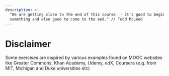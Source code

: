 ```yaml
---
description: >-
  "We are getting close to the end of this course  - it's good to begin
  something and also good to come to the end." // Todd McLeod
---
```


# Disclaimer

Some exercises are inspired by various examples found on MOOC websites like Greater Commons, Khan Academy, Udemy, edX, Coursera \(e.g. from MIT, Michigan and Duke universities etc\)

